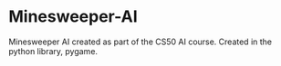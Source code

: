 # Minesweeper-AI
Minesweeper AI created as part of the CS50 AI course. Created in the python library, pygame.
